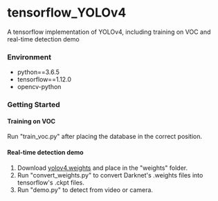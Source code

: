 # tensorflow_YOLOv4
A tensorflow implementation of YOLOv4, including training on VOC and real-time detection demo
### Environment

- python==3.6.5
- tensorflow==1.12.0
- opencv-python

### Getting Started

#### Training on VOC

Run "train_voc.py" after placing the database in the correct position.

#### Real-time detection demo

1. Download [yolov4.weights](https://github.com/AlexeyAB/darknet/releases/download/darknet_yolo_v3_optimal/yolov4.weights) and place in the "weights" folder.
2. Run "convert_weights.py" to convert Darknet's .weights files into tensorflow's .ckpt files.
3. Run "demo.py" to detect from video or camera.

